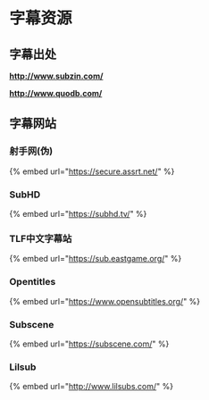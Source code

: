 # 字幕资源

##  字幕出处

**http://www.subzin.com/**

**http://www.quodb.com/**

## 字幕网站

### **射手网\(伪\)**

{% embed url="https://secure.assrt.net/" %}

### SubHD

{% embed url="https://subhd.tv/" %}

### TLF中文字幕站

{% embed url="https://sub.eastgame.org/" %}

### Opentitles

{% embed url="https://www.opensubtitles.org/" %}

### Subscene

{% embed url="https://subscene.com/" %}

### Lilsub

{% embed url="http://www.lilsubs.com/" %}



